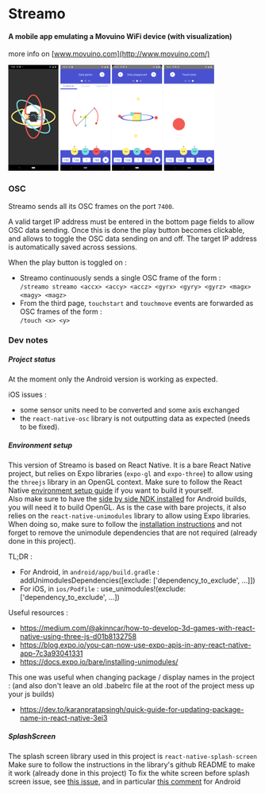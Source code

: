 # Streamo

#### A mobile app emulating a Movuino WiFi device (with visualization)

more info on [www.movuino.com](http://www.movuino.com/)


<p float="left">
  <img src="./resources/streamo-loader.png" width="20%" />
  <img src="./resources/streamo-page1.png" width="20%" /> 
  <img src="./resources/streamo-page2.png" width="20%" />
  <img src="./resources/streamo-page3.png" width="20%" />
</p>

<!--
![](./resources/streamo-loader.png width=160) | ![](./resources/streamo-page1.png width=160)
<img style="display:inline-block;" src="./resources/streamo-loader.png" width="160" />
<img style="display:inline-block;"src="./resources/streamo-page1.png" width="160" />
<img style="display:inline-block;" src="./resources/streamo-page2.png" width="160" />
<img style="display:inline-block;" src="./resources/streamo-page3.png" width="160" />
-->

### OSC

Streamo sends all its OSC frames on the port `7400`.

A valid target IP address must be entered in the bottom page fields to allow OSC data sending.
Once this is done the play button becomes clickable, and allows to toggle the OSC data sending on and off.
The target IP address is automatically saved across sessions.

When the play button is toggled on :

* Streamo continuously sends a single OSC frame of the form :  
`/streamo streamo <accx> <accy> <accz> <gyrx> <gyry> <gyrz> <magx> <magy> <magz>`
* From the third page, `touchstart` and `touchmove` events are forwarded as OSC frames of the form :  
`/touch <x> <y>`

### Dev notes

##### Project status

At the moment only the Android version is working as expected.

iOS issues :

* some sensor units need to be converted and some axis exchanged
* the `react-native-osc` library is not outputting data as expected (needs to be fixed).

##### Environment setup

This version of Streamo is based on React Native.
It is a bare React Native project, but relies on Expo libraries (`expo-gl` and `expo-three`) to allow using the `threejs` library in an OpenGL context.
Make sure to follow the React Native [environment setup guide](https://reactnative.dev/docs/environment-setup) if you want to build it yourself.  
Also make sure to have the [side by side NDK installed](https://stackoverflow.com/a/61212237/3810717) for Android builds, you will need it to build OpenGL.
As is the case with bare projects, it also relies on the `react-native-unimodules` library to allow using Expo libraries.
When doing so, make sure to follow the [installation instructions](https://docs.expo.io/bare/installing-unimodules/) and not forget to remove the unimodule dependencies that are not required (already done in this project).

TL;DR :

- For Android, in `android/app/build.gradle` : addUnimodulesDependencies([exclude: ['dependency_to_exclude', ...]])
- For iOS, in `ios/Podfile` : use_unimodules!(exclude: ['dependency_to_exclude', ...])

Useful resources :

* https://medium.com/@akinncar/how-to-develop-3d-games-with-react-native-using-three-js-d01b8132758
* https://blog.expo.io/you-can-now-use-expo-apis-in-any-react-native-app-7c3a93041331
* https://docs.expo.io/bare/installing-unimodules/

This one was useful when changing package / display names in the project :
(and also don't leave an old .babelrc file at the root of the project mess up your js builds)

* https://dev.to/karanpratapsingh/quick-guide-for-updating-package-name-in-react-native-3ei3

##### SplashScreen

The splash screen library used in this project is `react-native-splash-screen`
Make sure to follow the instructions in the library's github README to make it work (already done in this project)
To fix the white screen before splash screen issue, see [this issue](https://github.com/crazycodeboy/react-native-splash-screen/issues/338#issue-389809278), and in particular [this comment](https://github.com/crazycodeboy/react-native-splash-screen/issues/338#issuecomment-447251703) for Android
